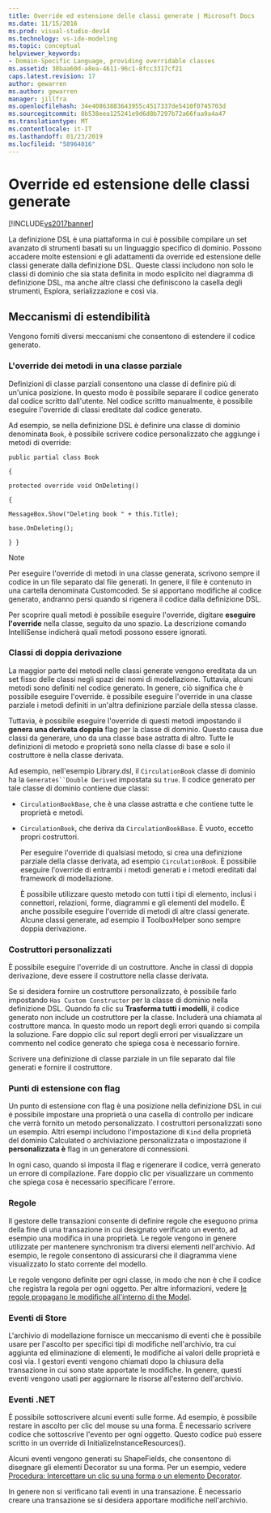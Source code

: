 ```yaml
---
title: Override ed estensione delle classi generate | Microsoft Docs
ms.date: 11/15/2016
ms.prod: visual-studio-dev14
ms.technology: vs-ide-modeling
ms.topic: conceptual
helpviewer_keywords:
- Domain-Specific Language, providing overridable classes
ms.assetid: 30baa60d-a8ea-4611-96c1-8fcc3317cf21
caps.latest.revision: 17
author: gewarren
ms.author: gewarren
manager: jillfra
ms.openlocfilehash: 34e40863883643955c4517337de5410f0745703d
ms.sourcegitcommit: 8b538eea125241e9d6d8b7297b72a66faa9a4a47
ms.translationtype: MT
ms.contentlocale: it-IT
ms.lasthandoff: 01/23/2019
ms.locfileid: "58964016"
---
```

# <a name="overriding-and-extending-the-generated-classes"></a>Override ed estensione delle classi generate
[!INCLUDE[vs2017banner](../includes/vs2017banner.md)]

La definizione DSL è una piattaforma in cui è possibile compilare un set avanzato di strumenti basati su un linguaggio specifico di dominio. Possono accadere molte estensioni e gli adattamenti da override ed estensione delle classi generate dalla definizione DSL. Queste classi includono non solo le classi di dominio che sia stata definita in modo esplicito nel diagramma di definizione DSL, ma anche altre classi che definiscono la casella degli strumenti, Esplora, serializzazione e così via.  
  
## <a name="extensibility-mechanisms"></a>Meccanismi di estendibilità  
 Vengono forniti diversi meccanismi che consentono di estendere il codice generato.  
  
### <a name="overriding-methods-in-a-partial-class"></a>L'override dei metodi in una classe parziale  
 Definizioni di classe parziali consentono una classe di definire più di un'unica posizione. In questo modo è possibile separare il codice generato dal codice scritto dall'utente. Nel codice scritto manualmente, è possibile eseguire l'override di classi ereditate dal codice generato.  
  
 Ad esempio, se nella definizione DSL è definire una classe di dominio denominata `Book`, è possibile scrivere codice personalizzato che aggiunge i metodi di override:  
  
 `public partial class Book`  
  
 `{`  
  
 `protected override void OnDeleting()`  
  
 `{`  
  
 `MessageBox.Show("Deleting book " + this.Title);`  
  
 `base.OnDeleting();`  
  
 `} }`  
  
> [!NOTE]
>  Per eseguire l'override di metodi in una classe generata, scrivono sempre il codice in un file separato dal file generati. In genere, il file è contenuto in una cartella denominata Customcoded. Se si apportano modifiche al codice generato, andranno persi quando si rigenera il codice dalla definizione DSL.  
  
 Per scoprire quali metodi è possibile eseguire l'override, digitare **eseguire l'override** nella classe, seguito da uno spazio. La descrizione comando IntelliSense indicherà quali metodi possono essere ignorati.  
  
### <a name="double-derived-classes"></a>Classi di doppia derivazione  
 La maggior parte dei metodi nelle classi generate vengono ereditata da un set fisso delle classi negli spazi dei nomi di modellazione. Tuttavia, alcuni metodi sono definiti nel codice generato. In genere, ciò significa che è possibile eseguire l'override. è possibile eseguire l'override in una classe parziale i metodi definiti in un'altra definizione parziale della stessa classe.  
  
 Tuttavia, è possibile eseguire l'override di questi metodi impostando il **genera una derivata doppia** flag per la classe di dominio. Questo causa due classi da generare, uno da una classe base astratta di altro. Tutte le definizioni di metodo e proprietà sono nella classe di base e solo il costruttore è nella classe derivata.  
  
 Ad esempio, nell'esempio Library.dsl, il `CirculationBook` classe di dominio ha la `Generates``Double Derived` impostata su `true`. Il codice generato per tale classe di dominio contiene due classi:  
  
- `CirculationBookBase`, che è una classe astratta e che contiene tutte le proprietà e metodi.  
  
- `CirculationBook`, che deriva da `CirculationBookBase`. È vuoto, eccetto propri costruttori.  
  
  Per eseguire l'override di qualsiasi metodo, si crea una definizione parziale della classe derivata, ad esempio `CirculationBook`. È possibile eseguire l'override di entrambi i metodi generati e i metodi ereditati dal framework di modellazione.  
  
  È possibile utilizzare questo metodo con tutti i tipi di elemento, inclusi i connettori, relazioni, forme, diagrammi e gli elementi del modello. È anche possibile eseguire l'override di metodi di altre classi generate. Alcune classi generate, ad esempio il ToolboxHelper sono sempre doppia derivazione.  
  
### <a name="custom-constructors"></a>Costruttori personalizzati  
 È possibile eseguire l'override di un costruttore. Anche in classi di doppia derivazione, deve essere il costruttore nella classe derivata.  
  
 Se si desidera fornire un costruttore personalizzato, è possibile farlo impostando `Has Custom Constructor` per la classe di dominio nella definizione DSL. Quando fa clic su **Trasforma tutti i modelli**, il codice generato non include un costruttore per la classe. Includerà una chiamata al costruttore manca. In questo modo un report degli errori quando si compila la soluzione. Fare doppio clic sul report degli errori per visualizzare un commento nel codice generato che spiega cosa è necessario fornire.  
  
 Scrivere una definizione di classe parziale in un file separato dal file generati e fornire il costruttore.  
  
### <a name="flagged-extension-points"></a>Punti di estensione con flag  
 Un punto di estensione con flag è una posizione nella definizione DSL in cui è possibile impostare una proprietà o una casella di controllo per indicare che verrà fornito un metodo personalizzato. I costruttori personalizzati sono un esempio. Altri esempi includono l'impostazione di `Kind` della proprietà del dominio Calculated o archiviazione personalizzata o impostazione il **personalizzata è** flag in un generatore di connessioni.  
  
 In ogni caso, quando si imposta il flag e rigenerare il codice, verrà generato un errore di compilazione. Fare doppio clic per visualizzare un commento che spiega cosa è necessario specificare l'errore.  
  
### <a name="rules"></a>Regole  
 Il gestore delle transazioni consente di definire regole che eseguono prima della fine di una transazione in cui designato verificato un evento, ad esempio una modifica in una proprietà. Le regole vengono in genere utilizzate per mantenere synchronism tra diversi elementi nell'archivio. Ad esempio, le regole consentono di assicurarsi che il diagramma viene visualizzato lo stato corrente del modello.  
  
 Le regole vengono definite per ogni classe, in modo che non è che il codice che registra la regola per ogni oggetto. Per altre informazioni, vedere [le regole propagano le modifiche all'interno di the Model](../modeling/rules-propagate-changes-within-the-model.md).  
  
### <a name="store-events"></a>Eventi di Store  
 L'archivio di modellazione fornisce un meccanismo di eventi che è possibile usare per l'ascolto per specifici tipi di modifiche nell'archivio, tra cui aggiunta ed eliminazione di elementi, le modifiche ai valori delle proprietà e così via. I gestori eventi vengono chiamati dopo la chiusura della transazione in cui sono state apportate le modifiche. In genere, questi eventi vengono usati per aggiornare le risorse all'esterno dell'archivio.  
  
### <a name="net-events"></a>Eventi .NET  
 È possibile sottoscrivere alcuni eventi sulle forme. Ad esempio, è possibile restare in ascolto per clic del mouse su una forma. È necessario scrivere codice che sottoscrive l'evento per ogni oggetto. Questo codice può essere scritto in un override di InitializeInstanceResources().  
  
 Alcuni eventi vengono generati su ShapeFields, che consentono di disegnare gli elementi Decorator su una forma. Per un esempio, vedere [Procedura: Intercettare un clic su una forma o un elemento Decorator](../modeling/how-to-intercept-a-click-on-a-shape-or-decorator.md).  
  
 In genere non si verificano tali eventi in una transazione. È necessario creare una transazione se si desidera apportare modifiche nell'archivio.
